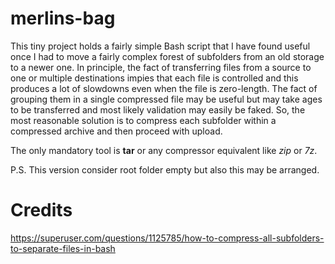 # merlins-bag
This tiny project holds a fairly simple Bash script that I have found useful once I had to move a fairly complex forest of subfolders from an old storage to a newer one. In principle, the fact of transferring files from a source to one or multiple destinations impies that each file is controlled and this produces a lot of slowdowns even when the file is zero-length. The fact of grouping them in a single compressed file may be useful but may take ages to be transferred and most likely validation may easily be faked. So, the most reasonable solution is to compress each subfolder within a compressed archive and then proceed with upload.

The only mandatory tool is **tar** or any compressor equivalent like *zip* or *7z*.

P.S. This version consider root folder empty but also this may be arranged.

# Credits
https://superuser.com/questions/1125785/how-to-compress-all-subfolders-to-separate-files-in-bash
